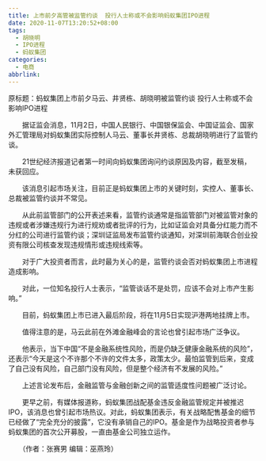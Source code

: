 ```yaml
---
title: 上市前夕高管被监管约谈  投行人士称或不会影响蚂蚁集团IPO进程
date: 2020-11-07T13:20:52+08:00
tags:
  - 胡晓明
  - IPO进程
  - 蚂蚁集团
categories:
  - 电商
abbrlink:
---
```


原标题：蚂蚁集团上市前夕马云、井贤栋、胡晓明被监管约谈  投行人士称或不会影响IPO进程

　　据证监会消息，11月2日，中国人民银行、中国银保监会、中国证监会、国家外汇管理局对蚂蚁集团实际控制人马云、董事长井贤栋、总裁胡晓明进行了监管约谈。

　　21世纪经济报道记者第一时间向蚂蚁集团询问约谈原因及内容，截至发稿，未获回应。

　　该消息引起市场关注，目前正是蚂蚁集团上市的关键时刻，实控人、董事长、总裁被监管约谈并不常见。

　　从此前监管部门的公开表述来看，监管约谈通常是指监管部门对被监管对象的违规或者涉嫌违规行为进行规劝或者批评的行为，比如证监会对具备分红能力而不分红的公司进行监管约谈；深圳证监局发布监管约谈通知，对深圳前海联合创业投资有限公司核查发现违规情形或违规线索等。

　　对于广大投资者而言，此时最为关心的是，监管约谈会否对蚂蚁集团上市进程造成影响。

　　对此，一位知名投行人士表示，“监管谈话不是处罚，应该不会对上市产生影响。”

　　目前，蚂蚁集团上市已进入最后阶段，将在11月5日实现沪港两地挂牌上市。

　　值得注意的是，马云此前在外滩金融峰会的言论也曾引起市场广泛争议。

　　他表示，当下中国“不是金融系统性风险，而是仍缺乏健康金融系统的风险”，还表示“今天是这个不许那个不许的文件太多，政策太少。最怕监管到后来，变成了自己没有风险，自己部门没有风险，但是整个经济有不发展的风险。”

　　上述言论发布后，金融监管与金融创新之间的监管适度性问题被广泛讨论。

　　更早之前，有媒体报道称，蚂蚁集团战配基金违反金融监管规定并被推迟IPO，该消息也曾引起市场热议。对此，蚂蚁集团表示，有关战略配售基金的细节已经做了“完全充分的披露”，它没有承销自己的IPO。基金是作为战略投资者参与蚂蚁集团的首次公开募股，一直由基金公司独立运作。

　　（作者：张赛男 编辑：巫燕玲）